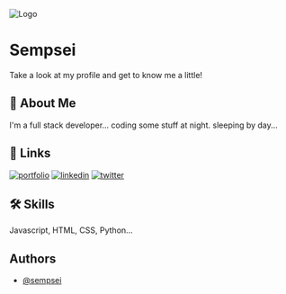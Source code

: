 
![Logo]([https://wallpaper.dog/large/20487215.jpg](https://www.google.com/url?sa=i&url=https%3A%2F%2Fwallpaperaccess.com%2Fminimalist-coding&psig=AOvVaw1caoHK6TISvI7P5SusShaW&ust=1675761767829000&source=images&cd=vfe&ved=0CBAQjRxqFwoTCPjbnpnJgP0CFQAAAAAdAAAAABAJ))


# Sempsei

Take a look at my profile and get to know me a little!


## 🚀 About Me
I'm a full stack developer... coding some stuff at night. sleeping by day...


## 🔗 Links
[![portfolio](https://img.shields.io/badge/my_portfolio-000?style=for-the-badge&logo=ko-fi&logoColor=white)](#)
[![linkedin](https://img.shields.io/badge/linkedin-0A66C2?style=for-the-badge&logo=linkedin&logoColor=white)](https://www.linkedin.com/)
[![twitter](https://img.shields.io/badge/twitter-1DA1F2?style=for-the-badge&logo=twitter&logoColor=white)](https://twitter.com/sempsei001)


## 🛠 Skills
Javascript, HTML, CSS, Python...


## Authors

- [@sempsei](https://www.github.com/sempsei)


